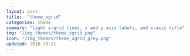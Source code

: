 ```yaml
---
layout: post
title:  "theme_xgrid"
categories: theme
summary: "light x-grid lines, x and y axis labels, and x-axis title"
img: "/img_themes/theme_xgrid.png"
icon: "/img_themes/theme_xgrid_grey.png"
updated: 2016-10-21
---
```

